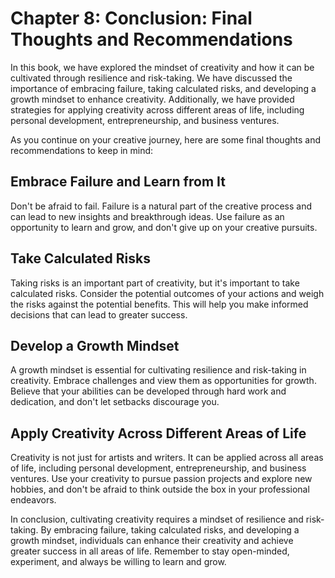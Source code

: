 Chapter 8: Conclusion: Final Thoughts and Recommendations
=========================================================

In this book, we have explored the mindset of creativity and how it can be cultivated through resilience and risk-taking. We have discussed the importance of embracing failure, taking calculated risks, and developing a growth mindset to enhance creativity. Additionally, we have provided strategies for applying creativity across different areas of life, including personal development, entrepreneurship, and business ventures.

As you continue on your creative journey, here are some final thoughts and recommendations to keep in mind:

Embrace Failure and Learn from It
---------------------------------

Don't be afraid to fail. Failure is a natural part of the creative process and can lead to new insights and breakthrough ideas. Use failure as an opportunity to learn and grow, and don't give up on your creative pursuits.

Take Calculated Risks
---------------------

Taking risks is an important part of creativity, but it's important to take calculated risks. Consider the potential outcomes of your actions and weigh the risks against the potential benefits. This will help you make informed decisions that can lead to greater success.

Develop a Growth Mindset
------------------------

A growth mindset is essential for cultivating resilience and risk-taking in creativity. Embrace challenges and view them as opportunities for growth. Believe that your abilities can be developed through hard work and dedication, and don't let setbacks discourage you.

Apply Creativity Across Different Areas of Life
-----------------------------------------------

Creativity is not just for artists and writers. It can be applied across all areas of life, including personal development, entrepreneurship, and business ventures. Use your creativity to pursue passion projects and explore new hobbies, and don't be afraid to think outside the box in your professional endeavors.

In conclusion, cultivating creativity requires a mindset of resilience and risk-taking. By embracing failure, taking calculated risks, and developing a growth mindset, individuals can enhance their creativity and achieve greater success in all areas of life. Remember to stay open-minded, experiment, and always be willing to learn and grow.
